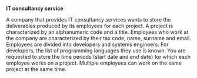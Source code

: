 **IT consultancy service**

A company that provides IT consultancy services wants to store the deliverables produced by its employees for each 
project. A project is characterized by an alphanumeric code and a title. Employees who work at the company are 
characterized by their tax code, name, surname and email. Employees are divided into developers and systems engineers. 
For developers, the list of programming languages they use is known. You are requested to store the time periods (start 
date and end date) for which each employee works on a project. Multiple employees can work on the same project at 
the same time. 